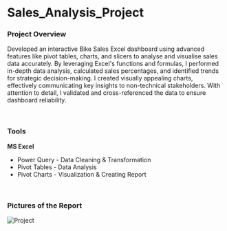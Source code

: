 # Sales_Analysis_Project

### Project Overview
Developed an interactive Bike Sales Excel dashboard using advanced features like pivot tables, charts, and slicers to analyse and visualise sales data accurately. By leveraging Excel's functions and formulas, I performed in-depth data analysis, calculated sales percentages, and identified trends for strategic decision-making. I created visually appealing charts, effectively communicating key insights to non-technical stakeholders. With attention to detail, I validated and cross-referenced the data to ensure dashboard reliability. 

<BR>

### Tools
**MS Excel**
- Power Query - Data Cleaning & Transformation
- Pivot Tables - Data Analysis
- Pivot Charts - Visualization & Creating Report

<BR>

### Pictures of the Report

![Project](https://github.com/Gautamvats/Sales_Excel_Project/assets/137445534/33d254d4-33e1-476a-80ae-a63b93084b66)

